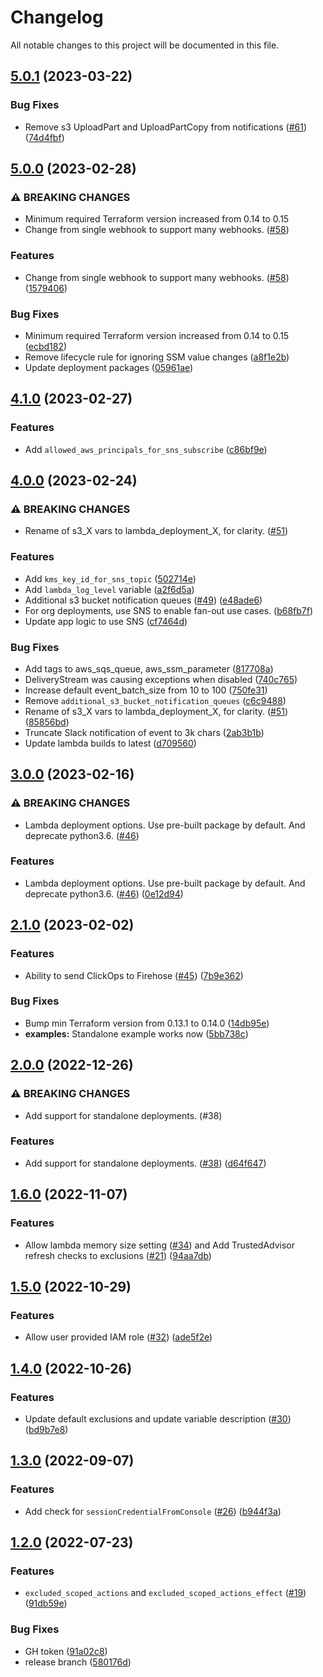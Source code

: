 # Changelog

All notable changes to this project will be documented in this file.

## [5.0.1](https://github.com/cloudandthings/terraform-aws-clickops-notifier/compare/v5.0.0...v5.0.1) (2023-03-22)


### Bug Fixes

* Remove s3 UploadPart and UploadPartCopy from notifications ([#61](https://github.com/cloudandthings/terraform-aws-clickops-notifier/issues/61)) ([74d4fbf](https://github.com/cloudandthings/terraform-aws-clickops-notifier/commit/74d4fbf6d5360cd0e1eaf4b247ce9e5e2ea66644))

## [5.0.0](https://github.com/cloudandthings/terraform-aws-clickops-notifier/compare/v4.1.0...v5.0.0) (2023-02-28)


### ⚠ BREAKING CHANGES

* Minimum required Terraform version increased from 0.14 to 0.15
* Change from single webhook to support many webhooks. ([#58](https://github.com/cloudandthings/terraform-aws-clickops-notifier/issues/58))

### Features

* Change from single webhook to support many webhooks. ([#58](https://github.com/cloudandthings/terraform-aws-clickops-notifier/issues/58)) ([1579406](https://github.com/cloudandthings/terraform-aws-clickops-notifier/commit/15794066d64357ddb40ead3b518d413947d3279a))


### Bug Fixes

* Minimum required Terraform version increased from 0.14 to 0.15 ([ecbd182](https://github.com/cloudandthings/terraform-aws-clickops-notifier/commit/ecbd182b6acf15b002d2513f30e490ab5684f00a))
* Remove lifecycle rule for ignoring SSM value changes ([a8f1e2b](https://github.com/cloudandthings/terraform-aws-clickops-notifier/commit/a8f1e2ba15bb5c425d149c9f3dfb93667a352e53))
* Update deployment packages ([05961ae](https://github.com/cloudandthings/terraform-aws-clickops-notifier/commit/05961aebb2af7972c337de74f62202f864a4db24))

## [4.1.0](https://github.com/cloudandthings/terraform-aws-clickops-notifier/compare/v4.0.0...v4.1.0) (2023-02-27)


### Features

* Add `allowed_aws_principals_for_sns_subscribe` ([c86bf9e](https://github.com/cloudandthings/terraform-aws-clickops-notifier/commit/c86bf9e4e41f0ab85611e34c85604c22d943a97d))

## [4.0.0](https://github.com/cloudandthings/terraform-aws-clickops-notifier/compare/v3.0.0...v4.0.0) (2023-02-24)


### ⚠ BREAKING CHANGES

* Rename of s3_X vars to lambda_deployment_X, for clarity. ([#51](https://github.com/cloudandthings/terraform-aws-clickops-notifier/issues/51))

### Features

* Add `kms_key_id_for_sns_topic` ([502714e](https://github.com/cloudandthings/terraform-aws-clickops-notifier/commit/502714e080de59457e631ec322e0d8334e0470f6))
* Add `lambda_log_level` variable ([a2f6d5a](https://github.com/cloudandthings/terraform-aws-clickops-notifier/commit/a2f6d5a24151e46c2018a7bed5e5f003b8df2736))
* Additional s3 bucket notification queues ([#49](https://github.com/cloudandthings/terraform-aws-clickops-notifier/issues/49)) ([e48ade6](https://github.com/cloudandthings/terraform-aws-clickops-notifier/commit/e48ade6beab24316bcb81d67fb4c67adf0f8472c))
* For org deployments, use SNS to enable fan-out use cases. ([b68fb7f](https://github.com/cloudandthings/terraform-aws-clickops-notifier/commit/b68fb7f55c2394cb1052316215ee56b12214a867))
* Update app logic to use SNS ([cf7464d](https://github.com/cloudandthings/terraform-aws-clickops-notifier/commit/cf7464dbd2e5280168805b86e17e7af37971fd0c))


### Bug Fixes

* Add tags to aws_sqs_queue, aws_ssm_parameter ([817708a](https://github.com/cloudandthings/terraform-aws-clickops-notifier/commit/817708a39d95f687e1c4f3789a47b647d130c58a))
* DeliveryStream was causing exceptions when disabled ([740c765](https://github.com/cloudandthings/terraform-aws-clickops-notifier/commit/740c765eec6a18a39d24a4a06e0c62792851dbcf))
* Increase default event_batch_size from 10 to 100 ([750fe31](https://github.com/cloudandthings/terraform-aws-clickops-notifier/commit/750fe3160ffeec14c2d50517a1628e0b5c030963))
* Remove `additional_s3_bucket_notification_queues` ([c6c9488](https://github.com/cloudandthings/terraform-aws-clickops-notifier/commit/c6c94889a6878f420e0d12b4c409a924448534d1))
* Rename of s3_X vars to lambda_deployment_X, for clarity. ([#51](https://github.com/cloudandthings/terraform-aws-clickops-notifier/issues/51)) ([85856bd](https://github.com/cloudandthings/terraform-aws-clickops-notifier/commit/85856bd5af9788fddb92abe15b234f7fc37476a4))
* Truncate Slack notification of event to 3k chars ([2ab3b1b](https://github.com/cloudandthings/terraform-aws-clickops-notifier/commit/2ab3b1beeda9d71eecfddfda389db601693beb6d))
* Update lambda builds to latest ([d709560](https://github.com/cloudandthings/terraform-aws-clickops-notifier/commit/d7095600f8001f935c9193ca4d4a5021edce0e77))

## [3.0.0](https://github.com/cloudandthings/terraform-aws-clickops-notifier/compare/v2.1.0...v3.0.0) (2023-02-16)


### ⚠ BREAKING CHANGES

* Lambda deployment options. Use pre-built package by default. And deprecate python3.6. ([#46](https://github.com/cloudandthings/terraform-aws-clickops-notifier/issues/46))

### Features

* Lambda deployment options. Use pre-built package by default. And deprecate python3.6. ([#46](https://github.com/cloudandthings/terraform-aws-clickops-notifier/issues/46)) ([0e12d94](https://github.com/cloudandthings/terraform-aws-clickops-notifier/commit/0e12d946e670a7c8d1759e6ae3a256c01e9a3db0))

## [2.1.0](https://github.com/cloudandthings/terraform-aws-clickops-notifier/compare/v2.0.0...v2.1.0) (2023-02-02)


### Features

* Ability to send ClickOps to Firehose ([#45](https://github.com/cloudandthings/terraform-aws-clickops-notifier/issues/45)) ([7b9e362](https://github.com/cloudandthings/terraform-aws-clickops-notifier/commit/7b9e36266991fa41ba5aac198a8b3dba8a202f8b))


### Bug Fixes

* Bump min Terraform version from 0.13.1 to 0.14.0 ([14db95e](https://github.com/cloudandthings/terraform-aws-clickops-notifier/commit/14db95e30be09f9af9e67741967572d2fe3999d5))
* **examples:** Standalone example works now ([5bb738c](https://github.com/cloudandthings/terraform-aws-clickops-notifier/commit/5bb738c8a20e0e4f19f4f204c49cc33f56669fa0))

## [2.0.0](https://github.com/cloudandthings/terraform-aws-clickops-notifier/compare/v1.6.0...v2.0.0) (2022-12-26)


### ⚠ BREAKING CHANGES

* Add support for standalone deployments. (#38)

### Features

* Add support for standalone deployments. ([#38](https://github.com/cloudandthings/terraform-aws-clickops-notifier/issues/38)) ([d64f647](https://github.com/cloudandthings/terraform-aws-clickops-notifier/commit/d64f6479ee505c19cbc75c1d518d763e54d4a004))

## [1.6.0](https://github.com/cloudandthings/terraform-aws-clickops-notifier/compare/v1.5.0...v1.6.0) (2022-11-07)


### Features

* Allow lambda memory size setting ([#34](https://github.com/cloudandthings/terraform-aws-clickops-notifier/issues/34)) and Add TrustedAdvisor refresh checks to exclusions ([#21](https://github.com/cloudandthings/terraform-aws-clickops-notifier/issues/21)) ([94aa7db](https://github.com/cloudandthings/terraform-aws-clickops-notifier/commit/94aa7dbb5d91d898ba8e6ee7f3eb1256c51f9989))

## [1.5.0](https://github.com/cloudandthings/terraform-aws-clickops-notifier/compare/v1.4.0...v1.5.0) (2022-10-29)


### Features

* Allow user provided IAM role ([#32](https://github.com/cloudandthings/terraform-aws-clickops-notifier/issues/32)) ([ade5f2e](https://github.com/cloudandthings/terraform-aws-clickops-notifier/commit/ade5f2e582ffd51a51500308407e9d5b610ca7f7))

## [1.4.0](https://github.com/cloudandthings/terraform-aws-clickops-notifier/compare/v1.3.0...v1.4.0) (2022-10-26)


### Features

* Update default exclusions and update variable description ([#30](https://github.com/cloudandthings/terraform-aws-clickops-notifier/issues/30)) ([bd9b7e8](https://github.com/cloudandthings/terraform-aws-clickops-notifier/commit/bd9b7e84d2b1dfc43e58fe331b0276cc7271b1e9))

## [1.3.0](https://github.com/cloudandthings/terraform-aws-clickops-notifier/compare/v1.2.0...v1.3.0) (2022-09-07)


### Features

* Add check for `sessionCredentialFromConsole` ([#26](https://github.com/cloudandthings/terraform-aws-clickops-notifier/issues/26)) ([b944f3a](https://github.com/cloudandthings/terraform-aws-clickops-notifier/commit/b944f3a30a442b2bd3fea0d6a8fbe75c38648ab7))

## [1.2.0](https://github.com/cloudandthings/terraform-aws-clickops-notifier/compare/v1.1.1...v1.2.0) (2022-07-23)


### Features

* `excluded_scoped_actions` and `excluded_scoped_actions_effect` ([#19](https://github.com/cloudandthings/terraform-aws-clickops-notifier/issues/19)) ([91db59e](https://github.com/cloudandthings/terraform-aws-clickops-notifier/commit/91db59eca25cbc14fa1bd1f6edc12bcad4f463b3))


### Bug Fixes

* GH token ([91a02c8](https://github.com/cloudandthings/terraform-aws-clickops-notifier/commit/91a02c896755d911fcbb38d1c4ed1f909fa7eb75))
* release branch ([580176d](https://github.com/cloudandthings/terraform-aws-clickops-notifier/commit/580176d7144b30790f31d3b382312f7d274136d1))

